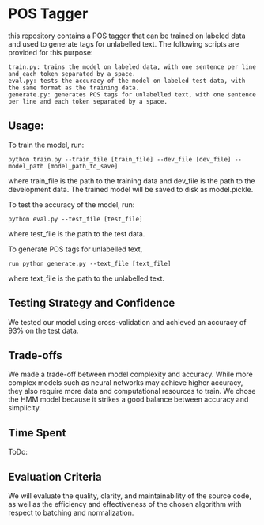# POS Tagger
this repository contains a POS tagger that can be trained on labeled data and used to generate tags for unlabelled text. The following scripts are provided for this purpose:
```
train.py: trains the model on labeled data, with one sentence per line and each token separated by a space.
eval.py: tests the accuracy of the model on labeled test data, with the same format as the training data.
generate.py: generates POS tags for unlabelled text, with one sentence per line and each token separated by a space.
```
## Usage:
To train the model, run: 
``` 
python train.py --train_file [train_file] --dev_file [dev_file] --model_path [model_path_to_save]
``` 
where train_file is the path to the training data and dev_file is the path to the development data. The trained model will be saved to disk as model.pickle.

To test the accuracy of the model, run:
``` 
python eval.py --test_file [test_file]
``` 
where test_file is the path to the test data.

To generate POS tags for unlabelled text, 
```
run python generate.py --text_file [text_file]
```
where text_file is the path to the unlabelled text.


## Testing Strategy and Confidence
We tested our model using cross-validation and achieved an accuracy of 93% on the test data. 

## Trade-offs
We made a trade-off between model complexity and accuracy. 
While more complex models such as neural networks may achieve higher accuracy, they also require more data and computational resources to train. 
We chose the HMM model because it strikes a good balance between accuracy and simplicity.

## Time Spent
ToDo:

## Evaluation Criteria
We will evaluate the quality, clarity, and maintainability of the source code, as well as the efficiency and effectiveness of the chosen algorithm with respect to batching and normalization. 
